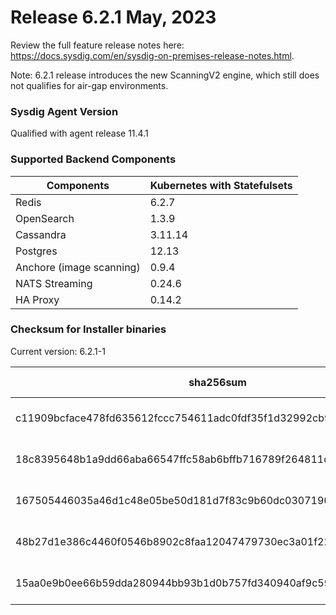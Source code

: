Release 6.2.1 May, 2023
===

Review the full feature release notes here: https://docs.sysdig.com/en/sysdig-on-premises-release-notes.html.

Note: 6.2.1 release introduces the new ScanningV2 engine, which still does not qualifies for air-gap environments.

### Sysdig Agent Version

Qualified with agent release 11.4.1

### Supported Backend Components

| **Components** | **Kubernetes with Statefulsets** |
|---|---|
| Redis                      | 6.2.7 |
| OpenSearch                 | 1.3.9 |
| Cassandra                  | 3.11.14 |
| Postgres                   | 12.13 |
| Anchore (image scanning)   | 0.9.4 |
| NATS Streaming             | 0.24.6 |
| HA Proxy                   | 0.14.2 |


### Checksum for Installer binaries

Current version: 6.2.1-1

| **sha256sum** | **Installer binary** |
|---|---|
| c11909bcface478fd635612fccc754611adc0fdf35f1d32992cb997152f52d29 | installer-darwin-amd64 |
| 18c8395648b1a9dd66aba66547ffc58ab6bffb716789f264811dc086037402df | installer-darwin-arm64 |
| 167505446035a46d1c48e05be50d181d7f83c9b60dc030719023518096653cd0 | installer-linux-amd64 |
| 48b27d1e386c4460f0546b8902c8faa12047479730ec3a01f227cedb660b6ec6 | installer-linux-arm |
| 15aa0e9b0ee66b59dda280944bb93b1d0b757fd340940af9c592c7dd9032b026 | installer-linux-arm64 |

